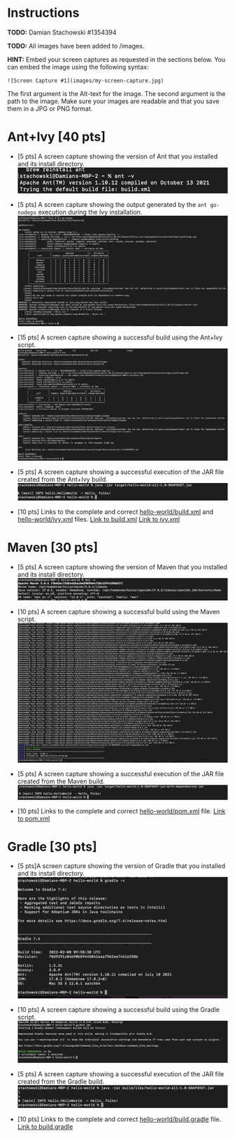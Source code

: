 # Instructions
**TODO:** Damian Stachowski #1354394

**TODO:** All images have been added to /images.

**HINT:** Embed your screen captures as requested in the sections below. You can embed the image using the following syntax:

```
![Screen Capture #1](images/my-screen-capture.jpg)
```

The first argument is the Alt-text for the image. The second argument is the path to the image. Make sure your images are readable and that you save them in a JPG or PNG format.

# Ant+Ivy [40 pts]
- [5 pts] A screen capture showing the version of Ant that you installed and its install directory.
![Screen Capture #1](images/antInstall.png)

- [5 pts] A screen capture showing the output generated by the `ant go-nodeps` execution during the Ivy installation.
![Screen Capture #2](images/antGoNoDeps.png)

- [15 pts] A screen capture showing a successful build using the Ant+Ivy script.
![Screen Capture #3](images/antIvy.png)

- [5 pts] A screen capture showing a successful execution of the JAR file created from the Ant+Ivy build.
![Screen Capture #4](images/antIvyJar.png)

- [10 pts] Links to the complete and correct [hello-world/build.xml](hello-world/build.xml) and [hello-world/ivy.xml](hello-world/ivy.xml) files.
[Link to build.xml](https://github.com/depaulcdm/hw4-dstacho/blob/master/hello-world/build.xml)
[Link to ivy.xml](https://github.com/depaulcdm/hw4-dstacho/blob/master/hello-world/ivy.xml)

# Maven [30 pts]
- [5 pts] A screen capture showing the version of Maven that you installed and its install directory.
![Screen Capture #5](images/mvnInstall.png)

- [10 pts] A screen capture showing a successful build using the Maven script.
![Screen Capture #6](images/mvnSuccess.png)

- [5 pts] A screen capture showing a successful execution of the JAR file created from the Maven build.
![Screen Capture #7](images/mvnJar.png)

- [10 pts] Links to the complete and correct [hello-world/pom.xml](hello-world/pom.xml) file.
[Link to pom.xml](https://github.com/depaulcdm/hw4-dstacho/blob/master/hello-world/pom.xml)


# Gradle [30 pts]
- [5 pts]A screen capture showing the version of Gradle that you installed and its install directory.
![Screen Capture #8](images/gradleInstall.png)

- [10 pts] A screen capture showing a successful build using the Gradle script.
![Screen Capture #9](images/gradleBuild.png)

- [5 pts] A screen capture showing a successful execution of the JAR file created from the Gradle build.
![Screen Capture #10](images/gradleJar.png)

- [10 pts] Links to the complete and correct [hello-world/build.gradle](hello-world/build.gradle) file.
[Link to build.gradle](https://github.com/depaulcdm/hw4-dstacho/blob/master/hello-world/build.gradle)

